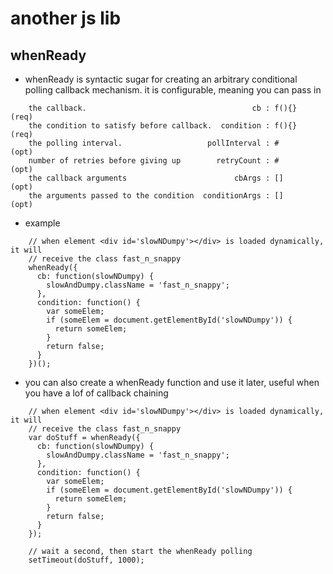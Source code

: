 another js lib
==============

whenReady
---------

* whenReady is syntactic sugar for creating an arbitrary conditional polling 
  callback mechanism. it is configurable, meaning you can pass in

```
    the callback.                                     cb : f(){}  (req)
    the condition to satisfy before callback.  condition : f(){}  (req)
    the polling interval.                   pollInterval : #      (opt)       
    number of retries before giving up        retryCount : #      (opt)
    the callback arguments                        cbArgs : []     (opt)
    the arguments passed to the condition  conditionArgs : []     (opt)
```

* example

```
    // when element <div id='slowNDumpy'></div> is loaded dynamically, it will
    // receive the class fast_n_snappy 
    whenReady({
      cb: function(slowNDumpy) {
        slowAndDumpy.className = 'fast_n_snappy';
      },
      condition: function() {
        var someElem;
        if (someElem = document.getElementById('slowNDumpy')) {
          return someElem;
        }
        return false;
      }
    })();
```

* you can also create a whenReady function and use it later, useful when 
  you have a lof of callback chaining

```
    // when element <div id='slowNDumpy'></div> is loaded dynamically, it will
    // receive the class fast_n_snappy 
    var doStuff = whenReady({
      cb: function(slowNDumpy) {
        slowAndDumpy.className = 'fast_n_snappy';
      },
      condition: function() {
        var someElem;
        if (someElem = document.getElementById('slowNDumpy')) {
          return someElem;
        }
        return false;
      }
    });

    // wait a second, then start the whenReady polling
    setTimeout(doStuff, 1000);
```
